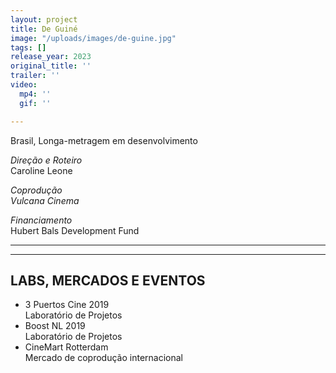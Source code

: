```yaml
---
layout: project
title: De Guiné
image: "/uploads/images/de-guine.jpg"
tags: []
release_year: 2023
original_title: ''
trailer: ''
video:
  mp4: ''
  gif: ''

---
```

Brasil, Longa-metragem em desenvolvimento

_Direção e Roteiro_  
Caroline Leone

_Coprodução  
Vulcana Cinema_

_Financiamento_  
Hubert Bals Development Fund

***

***

## LABS, MERCADOS E EVENTOS

* 3 Puertos Cine 2019  
  Laboratório de Projetos
* Boost NL 2019  
  Laboratório de Projetos
* CineMart Rotterdam  
  Mercado de coprodução internacional